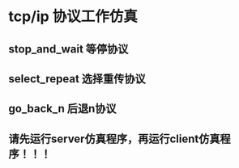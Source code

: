 # tcp/ip 协议工作仿真
## stop_and_wait 等停协议
## select_repeat 选择重传协议
## go_back_n 后退n协议

## 请先运行server仿真程序，再运行client仿真程序！！！

